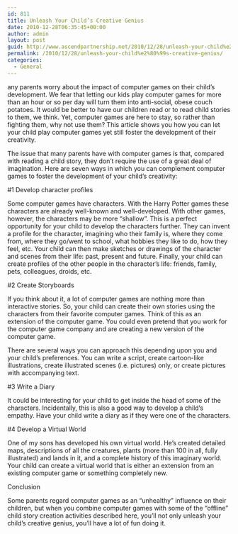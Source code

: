 ```yaml
---
id: 811
title: Unleash Your Child’s Creative Genius
date: 2010-12-28T06:35:45+00:00
author: admin
layout: post
guid: http://www.ascendpartnership.net/2010/12/28/unleash-your-child%e2%80%99s-creative-genius/
permalink: /2010/12/28/unleash-your-child%e2%80%99s-creative-genius/
categories:
  - General
---
```

any parents worry about the impact of computer games on their child’s development. We fear that letting our kids play computer games for more than an hour or so per day will turn them into anti-social, obese couch potatoes. It would be better to have our children read or to read child stories to them, we think. Yet, computer games are here to stay, so rather than fighting them, why not use them? This article shows you how you can let your child play computer games yet still foster the development of their creativity.

The issue that many parents have with computer games is that, compared with reading a child story, they don’t require the use of a great deal of imagination. Here are seven ways in which you can complement computer games to foster the development of your child’s creativity:

#1 Develop character profiles

Some computer games have characters. With the Harry Potter games these characters are already well-known and well-developed. With other games, however, the characters may be more “shallow”. This is a perfect opportunity for your child to develop the characters further. They can invent a profile for the character, imagining who their family is, where they come from, where they go/went to school, what hobbies they like to do, how they feel, etc. Your child can then make sketches or drawings of the character and scenes from their life: past, present and future. Finally, your child can create profiles of the other people in the character’s life: friends, family, pets, colleagues, droids, etc.

#2 Create Storyboards

If you think about it, a lot of computer games are nothing more than interactive stories. So, your child can create their own stories using the characters from their favorite computer games. Think of this as an extension of the computer game. You could even pretend that you work for the computer game company and are creating a new version of the computer game.

There are several ways you can approach this depending upon you and your child’s preferences. You can write a script, create cartoon-like illustrations, create illustrated scenes (i.e. pictures) only, or create pictures with accompanying text.

#3 Write a Diary

It could be interesting for your child to get inside the head of some of the characters. Incidentally, this is also a good way to develop a child’s empathy. Have your child write a diary as if they were one of the characters.

#4 Develop a Virtual World

One of my sons has developed his own virtual world. He’s created detailed maps, descriptions of all the creatures, plants (more than 100 in all, fully illustrated) and lands in it, and a complete history of this imaginary world. Your child can create a virtual world that is either an extension from an existing computer game or something completely new.

Conclusion

Some parents regard computer games as an “unhealthy” influence on their children, but when you combine computer games with some of the “offline” child story creation activities described here, you’ll not only unleash your child’s creative genius, you’ll have a lot of fun doing it.